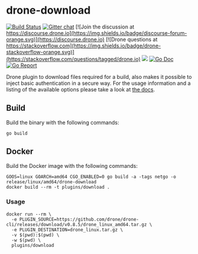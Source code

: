 # drone-download

[![Build Status](http://cloud.drone.io/api/badges/drone-plugins/drone-download/status.svg)](http://cloud.drone.io/drone-plugins/drone-download)
[![Gitter chat](https://badges.gitter.im/drone/drone.png)](https://gitter.im/drone/drone)
[![Join the discussion at https://discourse.drone.io](https://img.shields.io/badge/discourse-forum-orange.svg)](https://discourse.drone.io)
[![Drone questions at https://stackoverflow.com](https://img.shields.io/badge/drone-stackoverflow-orange.svg)](https://stackoverflow.com/questions/tagged/drone.io)
[![](https://images.microbadger.com/badges/image/plugins/download.svg)](https://microbadger.com/images/plugins/download "Get your own image badge on microbadger.com")
[![Go Doc](https://godoc.org/github.com/drone-plugins/drone-download?status.svg)](http://godoc.org/github.com/drone-plugins/drone-download)
[![Go Report](https://goreportcard.com/badge/github.com/drone-plugins/drone-download)](https://goreportcard.com/report/github.com/drone-plugins/drone-download)

Drone plugin to download files required for a build, also makes it possible to inject basic authentication in a secure way. For the usage information and a listing of the available options please take a look at [the docs](http://plugins.drone.io/drone-plugins/drone-download/).

## Build

Build the binary with the following commands:

```
go build
```

## Docker

Build the Docker image with the following commands:

```
GOOS=linux GOARCH=amd64 CGO_ENABLED=0 go build -a -tags netgo -o release/linux/amd64/drone-download
docker build --rm -t plugins/download .
```

### Usage

```
docker run --rm \
  -e PLUGIN_SOURCE=https://github.com/drone/drone-cli/releases/download/v0.8.5/drone_linux_amd64.tar.gz \
  -e PLUGIN_DESTINATION=drone_linux.tar.gz \
  -v $(pwd):$(pwd) \
  -w $(pwd) \
  plugins/download
```

